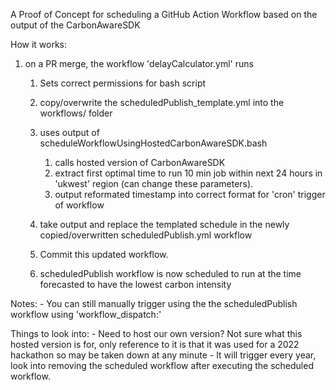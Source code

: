 A Proof of Concept for scheduling a GitHub Action Workflow based on the output of the CarbonAwareSDK

How it works:


1. on a PR merge, the workflow 'delayCalculator.yml' runs

    1. Sets correct permissions for bash script
    2. copy/overwrite the scheduledPublish_template.yml into the workflows/ folder
    3. uses output of scheduleWorkflowUsingHostedCarbonAwareSDK.bash

        1. calls hosted version of CarbonAwareSDK 
        2. extract first optimal time to run 10 min job within next 24 hours in 'ukwest' region (can change these parameters).
        3. output reformated timestamp into correct format for 'cron' trigger of workflow
    
    4. take output and replace the templated schedule in the newly copied/overwritten scheduledPublish.yml workflow
    5. Commit this updated workflow.
    6. scheduledPublish workflow is now scheduled to run at the time forecasted to have the lowest carbon intensity

Notes:
    - You can still manually trigger using the the scheduledPublish workflow using   'workflow_dispatch:'

Things to look into:
    - Need to host our own version? Not sure what this hosted version is for, only reference to it is that it was used for a 2022 hackathon so may be taken down at any minute
    - It will trigger every year, look into removing the scheduled workflow after executing the scheduled workflow.

